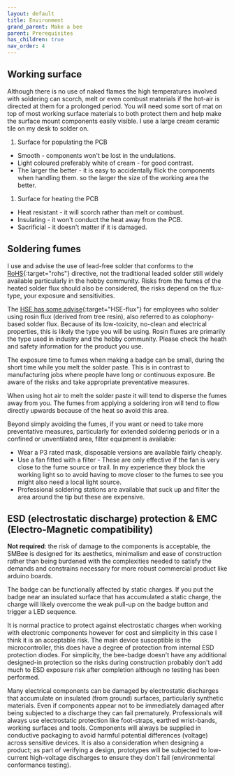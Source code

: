 ```yaml
---
layout: default
title: Environment
grand_parent: Make a bee
parent: Prerequisites
has_children: true
nav_order: 4
---
```


## Working surface

Although there is no use of naked flames the high temperatures involved with soldering can scorch, melt or even combust materials if the hot-air is directed at them for a prolonged period. You will need some sort of mat on top of most working surface materials to both protect them and help make the surface mount components easily visible. I use a large cream ceramic tile on my desk to solder on.

1. Surface for populating the PCB
  * Smooth - components won't be lost in the undulations.
  * Light coloured preferably white of cream - for good contrast.
  * The larger the better - it is easy to accidentally flick the components when handling them. so the larger the size of the working area the better.

1. Surface for heating the PCB
  * Heat resistant - it will scorch rather than melt or combust.
  * Insulating - it won't conduct the heat away from the PCB.
  * Sacrificial - it doesn't matter if it is damaged.

## Soldering fumes

I use and advise the use of lead-free solder that conforms to the
[RoHS](https://www.rohsguide.com/rohs-faq.htm){:target="rohs"} directive, not the traditional leaded solder still widely available particularly in the hobby community. Risks from the fumes of the heated solder flux should also be considered, the risks depend on the flux-type, your exposure and sensitivities.

The [HSE has some advise](http://www.hse.gov.uk/pubns/indg248.pdf){:target="HSE-flux"} for employees who solder using rosin flux (derived from tree resin), also referred to as colophony-based solder flux. Because of its low-toxicity, no-clean and electrical properties, this is likely the type you will be using. Rosin fluxes are primarily the type used in industry and the hobby community. Please check the heath and safety information for the product you use.

The exposure time to fumes when making a badge can be small, during the short time while you melt the solder paste. This is in contrast to manufacturing jobs where people have long or continuous exposure. Be aware of the risks and take appropriate preventative measures.

When using hot air to melt the solder paste it will tend to disperse the fumes away from you. The fumes from applying a soldering iron will tend to flow directly upwards because of the heat so avoid this area.

Beyond simply avoiding the fumes, if you want or need to take more preventative measures, particularly for extended soldering periods or in a confined or unventilated area, filter equipment is available:

* Wear a P3 rated mask, disposable versions are available fairly cheaply.
* Use a fan fitted with a filter - These are only effective if the fan is very close to the fume source or trail. In my experience they block the working light so to avoid having to move closer to the fumes to see you might also need a local light source.
* Professional soldering stations are available that suck up and filter the area around the tip but these are expensive.

## ESD (electrostatic discharge) protection & EMC (Electro-Magnetic compatibility)

**Not required**: the risk of damage to the components is acceptable, the SMBee is designed for its aesthetics, minimalism and ease of construction rather than being burdened with the complexities needed to satisfy the demands and constrains necessary for more robust commercial product like arduino boards.
 
The badge can be functionally affected by static charges. If you put the badge near an insulated surface that has accumulated a static charge, the charge will likely overcome the weak pull-up on the badge button and trigger a LED sequence. 

It is normal practice to protect against electrostatic charges when working with electronic components however for cost and simplicity in this case I think it is an acceptable risk. The main device susceptible is the microcontroller, this does have a degree of protection from internal ESD protection diodes. For simplicity, the bee-badge doesn't have any additional designed-in protection so the risks during construction probably don't add much to ESD exposure risk after completion although no testing has been performed.

Many electrical components can be damaged by electrostatic discharges that accumulate on insulated (from ground) surfaces, particularly synthetic materials. Even if components appear not to be immediately damaged after being subjected to a discharge they can fail prematurely. Professionals will always use electrostatic protection like foot-straps, earthed wrist-bands, working surfaces and tools. Components will always be supplied in conductive packaging to avoid harmful potential differences (voltage) across sensitive devices. It is also a consideration when designing a product; as part of verifying a design, prototypes will be subjected to low-current high-voltage discharges to ensure they don't fail (environmental conformance testing).
